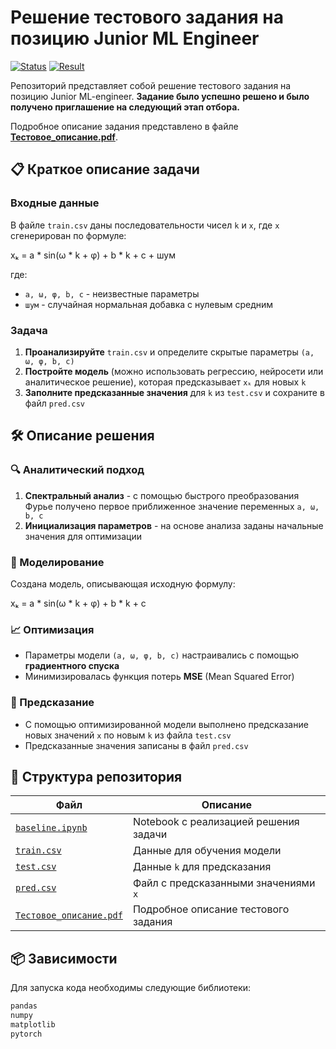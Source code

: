 # Решение тестового задания на позицию Junior ML Engineer

[![Status](https://img.shields.io/badge/status-success-brightgreen.svg)]()
[![Result](https://img.shields.io/badge/result-invitation%20received-success.svg)]()

Репозиторий представляет собой решение тестового задания на позицию Junior ML-engineer. **Задание было успешно решено и было получено приглашение на следующий этап отбора.**

Подробное описание задания представлено в файле [**Тестовое_описание.pdf**](./Тестовое_описание.pdf).

## 📋 Краткое описание задачи

### Входные данные
В файле `train.csv` даны последовательности чисел `k` и `x`, где `x` сгенерирован по формуле:

xₖ = a * sin(ω * k + φ) + b * k + c + шум

где:
- `a, ω, φ, b, c` - неизвестные параметры
- `шум` - случайная нормальная добавка с нулевым средним

### Задача
1. **Проанализируйте** `train.csv` и определите скрытые параметры `(a, ω, φ, b, c)`
2. **Постройте модель** (можно использовать регрессию, нейросети или аналитическое решение), которая предсказывает `xₖ` для новых `k`
3. **Заполните предсказанные значения** для `k` из `test.csv` и сохраните в файл `pred.csv`

## 🛠 Описание решения

### 🔍 Аналитический подход
1. **Спектральный анализ** - с помощью быстрого преобразования Фурье получено первое приближенное значение переменных `a, ω, b, c`
2. **Инициализация параметров** - на основе анализа заданы начальные значения для оптимизации

### 🧮 Моделирование
Создана модель, описывающая исходную формулу:

xₖ = a * sin(ω * k + φ) + b * k + c

### 📈 Оптимизация
- Параметры модели `(a, ω, φ, b, c)` настраивались с помощью **градиентного спуска**
- Минимизировалась функция потерь **MSE** (Mean Squared Error)

### 🔮 Предсказание
- С помощью оптимизированной модели выполнено предсказание новых значений `x` по новым `k` из файла `test.csv`
- Предсказанные значения записаны в файл `pred.csv`

## 📁 Структура репозитория

| Файл | Описание |
|------|----------|
| [`baseline.ipynb`](./baseline.ipynb) | Notebook с реализацией решения задачи |
| [`train.csv`](./train.csv) | Данные для обучения модели |
| [`test.csv`](./test.csv) | Данные `k` для предсказания |
| [`pred.csv`](./pred.csv) | Файл с предсказанными значениями `x` |
| [`Тестовое_описание.pdf`](./Тестовое_описание.pdf) | Подробное описание тестового задания |

## 📦 Зависимости

Для запуска кода необходимы следующие библиотеки:

```python
pandas
numpy
matplotlib
pytorch
